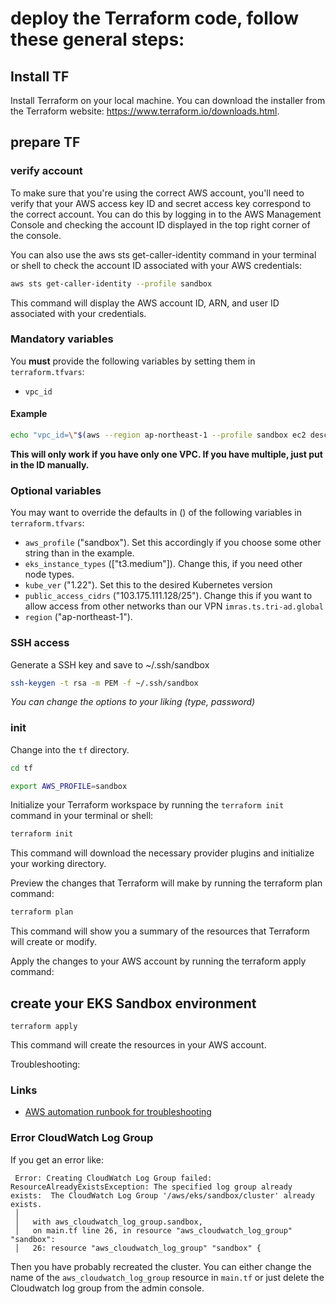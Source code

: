 # deploy the Terraform code, follow these general steps:

## Install TF
Install Terraform on your local machine. You can download the installer from
the Terraform website: https://www.terraform.io/downloads.html.

## prepare TF

### verify account ###

To make sure that you're using the correct AWS account, you'll need to verify
that your AWS access key ID and secret access key correspond to the correct
account. You can do this by logging in to the AWS Management Console and
checking the account ID displayed in the top right corner of the console.

You can also use the aws sts get-caller-identity command in your terminal or
shell to check the account ID associated with your AWS credentials:

```sh
aws sts get-caller-identity --profile sandbox
```

This command will display the AWS account ID, ARN, and user ID associated with
your credentials.

### Mandatory variables ###
You __must__ provide the following variables by setting them in `terraform.tfvars`:
  - `vpc_id`

#### Example ####
```sh
echo "vpc_id=\"$(aws --region ap-northeast-1 --profile sandbox ec2 describe-vpcs --query 'Vpcs[*].VpcId' --output text)\"" > tf/terraform.tfvars
```
__This will only work if you have only one VPC. If you have multiple, just put
in the ID manually.__

### Optional variables
You may want to override the defaults in () of the following variables in
`terraform.tfvars`:
  - `aws_profile` ("sandbox"). Set this accordingly if you choose some
    other string than in the example.
  - `eks_instance_types` (["t3.medium"]). Change this, if you need other node
    types.
  - `kube_ver` ("1.22"). Set this to the desired Kubernetes version
  - `public_access_cidrs` ("103.175.111.128/25"). Change this if you want to
    allow access from other networks than our VPN `imras.ts.tri-ad.global`
  - `region` ("ap-northeast-1").

### SSH access ###
Generate a SSH key and save to ~/.ssh/sandbox
```sh
ssh-keygen -t rsa -m PEM -f ~/.ssh/sandbox
```
_You can change the options to your liking (type, password)_

### init ###

Change into the `tf` directory.

```sh
cd tf
```

```sh
export AWS_PROFILE=sandbox
```

Initialize your Terraform workspace by running the `terraform init` command in
your terminal or shell:

```sh
terraform init
```

This command will download the necessary provider plugins and initialize your
working directory.

Preview the changes that Terraform will make by running the terraform plan
command:

```sh
terraform plan
```

This command will show you a summary of the resources that Terraform will
create or modify.

Apply the changes to your AWS account by running the terraform apply command:

## create your EKS Sandbox environment ##

```
terraform apply
```
This command will create the resources in your AWS account.

Troubleshooting:

### Links ###

- [AWS automation runbook for troubleshooting](https://ap-northeast-1.console.aws.amazon.com/systems-manager/automation/execute/AWSSupport-TroubleshootEKSWorkerNode?region=ap-northeast-1#)

### Error CloudWatch Log Group ###
If you get an error like:
```
 Error: Creating CloudWatch Log Group failed: ResourceAlreadyExistsException: The specified log group already exists:  The CloudWatch Log Group '/aws/eks/sandbox/cluster' already exists.
 │
 │   with aws_cloudwatch_log_group.sandbox,
 │   on main.tf line 26, in resource "aws_cloudwatch_log_group" "sandbox":
 │   26: resource "aws_cloudwatch_log_group" "sandbox" {

```
Then you have probably recreated the cluster. You can either change the name of
the `aws_cloudwatch_log_group` resource in `main.tf` or just delete the
Cloudwatch log group from the admin console.
